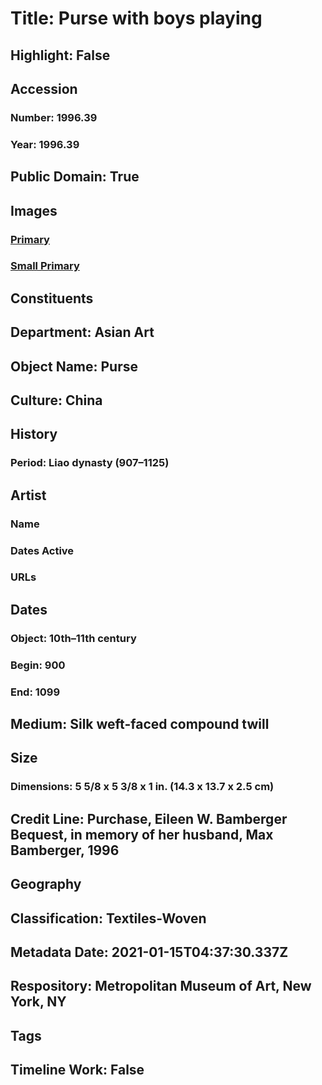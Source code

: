 # Title: Purse with boys playing
## Highlight: False
## Accession
### Number: 1996.39
### Year: 1996.39
## Public Domain: True
## Images
### [Primary](https://images.metmuseum.org/CRDImages/as/original/DT3985.jpg)
### [Small Primary](https://images.metmuseum.org/CRDImages/as/web-large/DT3985.jpg)
## Constituents
## Department: Asian Art
## Object Name: Purse
## Culture: China
## History
### Period: Liao dynasty (907–1125)
## Artist
### Name
### Dates Active
### URLs
## Dates
### Object: 10th–11th century
### Begin: 900
### End: 1099
## Medium: Silk weft-faced compound twill
## Size
### Dimensions: 5 5/8 x 5 3/8 x 1 in. (14.3 x 13.7 x 2.5 cm)
## Credit Line: Purchase, Eileen W. Bamberger Bequest, in memory of her husband, Max Bamberger, 1996
## Geography
## Classification: Textiles-Woven
## Metadata Date: 2021-01-15T04:37:30.337Z
## Respository: Metropolitan Museum of Art, New York, NY
## Tags
## Timeline Work: False